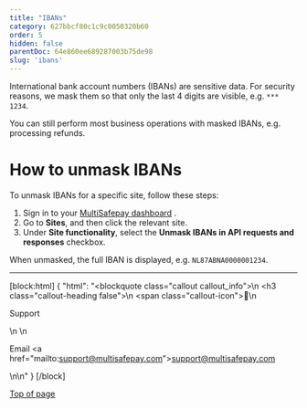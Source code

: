 ```yaml
---
title: "IBANs"
category: 627bbcf80c1c9c0050320b60
order: 5
hidden: false
parentDoc: 64e860ee689287003b75de98
slug: 'ibans'
---
```


International bank account numbers (IBANs) are sensitive data. For security reasons, we mask them so that only the last 4 digits are visible, e.g. `*** 1234`.

You can still perform most business operations with masked IBANs, e.g. processing refunds.

# How to unmask IBANs

To unmask IBANs for a specific site, follow these steps:

1. Sign in to your <a href="https://merchant.multisafepay.com" target="_blank">MultiSafepay dashboard</a> <i class="fa fa-external-link" style="font-size:12px;color:#8b929e"></i>.
2. Go to **Sites**, and then click the relevant site.
3. Under **Site functionality**, select the **Unmask IBANs in API requests and responses** checkbox.

When unmasked, the full IBAN is displayed, e.g. `NL87ABNA0000001234`.
<br>

---

[block:html]
{
  "html": "<blockquote class=\"callout callout_info\">\n    <h3 class=\"callout-heading false\">\n        <span class=\"callout-icon\">💬</span>\n        <p>Support</p>\n    </h3>\n    <p>Email <a href=\"mailto:support@multisafepay.com\">support@multisafepay.com</a></p>\n</blockquote>\n"
}
[/block]

[Top of page](#)